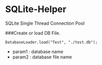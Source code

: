 # SQLite-Helper
SQLite Single Thread Connection Pool

###Create or load DB File.
<pre><code>DatabaseLoader.load("Test", "./test.db");</code></pre>
* param1 : database name
* param2 : database file name
